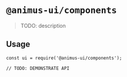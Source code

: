 # `@animus-ui/components`

> TODO: description

## Usage

```
const ui = require('@animus-ui/components');

// TODO: DEMONSTRATE API
```
